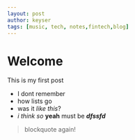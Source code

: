```yaml
---
layout: post
author: keyser
tags: [music, tech, notes,fintech,blog]
---
```


# Welcome

This is my first post

- I dont remember
- how lists go
- was it _like this_?
- *i think so* **yeah** must be ***dfssfd***

> blockquote again!